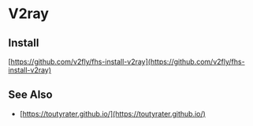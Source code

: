 # V2ray

## Install

[https://github.com/v2fly/fhs-install-v2ray](https://github.com/v2fly/fhs-install-v2ray)

## See Also

* [https://toutyrater.github.io/](https://toutyrater.github.io/)
